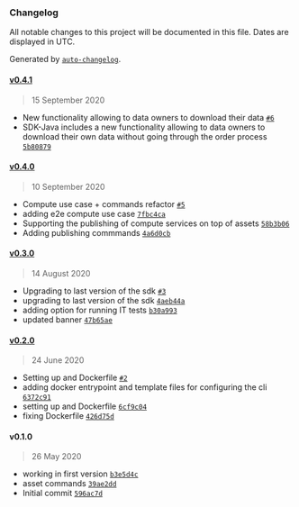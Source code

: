 ### Changelog

All notable changes to this project will be documented in this file. Dates are displayed in UTC.

Generated by [`auto-changelog`](https://github.com/CookPete/auto-changelog).

#### [v0.4.1](https://github.com/keyko-io/nevermind-cli/compare/v0.4.0...v0.4.1)

> 15 September 2020

- New functionality allowing to data owners to download their data [`#6`](https://github.com/keyko-io/nevermind-cli/pull/6)
- SDK-Java includes a new functionality allowing to data owners to download their own data without going through the order process [`5b80879`](https://github.com/keyko-io/nevermind-cli/commit/5b808791980f7425b4833d3f620e28f7f3065c42)

#### [v0.4.0](https://github.com/keyko-io/nevermind-cli/compare/v0.3.0...v0.4.0)

> 10 September 2020

- Compute use case + commands refactor [`#5`](https://github.com/keyko-io/nevermind-cli/pull/5)
- adding e2e compute use case [`7fbc4ca`](https://github.com/keyko-io/nevermind-cli/commit/7fbc4cac8e466cb25c94149c7a1b1c6f0c3efd45)
- Supporting the publishing of compute services on top of assets [`58b3b06`](https://github.com/keyko-io/nevermind-cli/commit/58b3b060db2157de1e930cac4dce35bc0f13caa8)
- Adding publishing commmands [`4a6d0cb`](https://github.com/keyko-io/nevermind-cli/commit/4a6d0cb379324a9c11f21f6e4f56c35001032bab)

#### [v0.3.0](https://github.com/keyko-io/nevermind-cli/compare/v0.2.0...v0.3.0)

> 14 August 2020

- Upgrading to last version of the sdk [`#3`](https://github.com/keyko-io/nevermind-cli/pull/3)
- upgrading to last version of the sdk [`4aeb44a`](https://github.com/keyko-io/nevermind-cli/commit/4aeb44a99bdfb6fdae5d6989a60bc069d8a130f2)
- adding option for running IT tests [`b30a993`](https://github.com/keyko-io/nevermind-cli/commit/b30a993b23666cf44fa02fe2f9e490496637a661)
- updated banner [`47b65ae`](https://github.com/keyko-io/nevermind-cli/commit/47b65ae486b7a968ecb48a9a484f0831135d36a9)

#### [v0.2.0](https://github.com/keyko-io/nevermind-cli/compare/v0.1.0...v0.2.0)

> 24 June 2020

- Setting up and Dockerfile [`#2`](https://github.com/keyko-io/nevermind-cli/pull/2)
- adding docker entrypoint and template files for configuring the cli [`6372c91`](https://github.com/keyko-io/nevermind-cli/commit/6372c910aad629e67facbaf006ac9aa8aafcbf46)
- setting up and Dockerfile [`6cf9c04`](https://github.com/keyko-io/nevermind-cli/commit/6cf9c04ce6653dca0236c3178c08710440d8c6af)
- fixing Dockerfile [`426d75d`](https://github.com/keyko-io/nevermind-cli/commit/426d75d65ae6add0b014712a986cd99ec0241daa)

#### v0.1.0

> 26 May 2020

- working in first version [`b3e5d4c`](https://github.com/keyko-io/nevermind-cli/commit/b3e5d4ca50fd421888c317a1b95b552e4ac08e2a)
- asset commands [`39ae2dd`](https://github.com/keyko-io/nevermind-cli/commit/39ae2ddfae4d547510a2a4a212b646896039d86d)
- Initial commit [`596ac7d`](https://github.com/keyko-io/nevermind-cli/commit/596ac7dc286c60e9404ecf14f9df958a2f304ebf)
